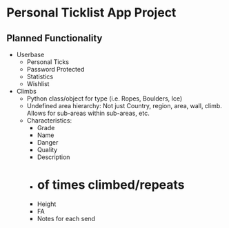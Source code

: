 # Personal Ticklist App Project

## Planned Functionality
- Userbase
  - Personal Ticks
  - Password Protected
  - Statistics
  - Wishlist
- Climbs
  - Python class/object for type (i.e. Ropes, Boulders, Ice)
  - Undefined area hierarchy: 
    Not just Country, region, area, wall, climb.  Allows for sub-areas within sub-areas, etc.
  - Characteristics:
    - Grade
    - Name
    - Danger
    - Quality
    - Description
    - # of times climbed/repeats
    - Height
    - FA
    - Notes for each send
